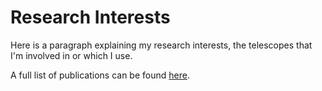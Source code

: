 # Research Interests

Here is a paragraph explaining my research interests, the telescopes that I'm involved in or which I use. 


A full list of publications can be found [here](./all_publications.md).